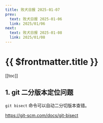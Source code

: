 ```yaml
---
title: 败犬日报 2025-01-07
prev:
  text: 败犬日报 2025-01-06
  link: 2025/01/06
next:
  text: 败犬日报 2025-01-08
  link: 2025/01/08
---
```


# {{ $frontmatter.title }}

[[toc]]

## 1. git 二分版本定位问题

`git bisect` 命令可以自动二分切版本查错。

<https://git-scm.com/docs/git-bisect>
